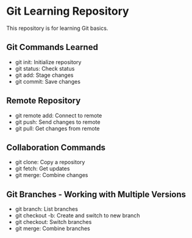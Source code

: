 # Git Learning Repository

This repository is for learning Git basics.

## Git Commands Learned
- git init: Initialize repository
- git status: Check status
- git add: Stage changes
- git commit: Save changes

## Remote Repository
- git remote add: Connect to remote
- git push: Send changes to remote
- git pull: Get changes from remote

## Collaboration Commands
- git clone: Copy a repository
- git fetch: Get updates
- git merge: Combine changes

## Git Branches - Working with Multiple Versions
- git branch: List branches
- git checkout -b: Create and switch to new branch
- git checkout: Switch branches
- git merge: Combine branches
